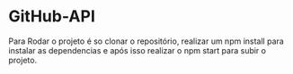 # GitHub-API

Para Rodar o projeto é so clonar o repositório, realizar um npm install para instalar as dependencias e após isso realizar o npm start para subir o projeto.
